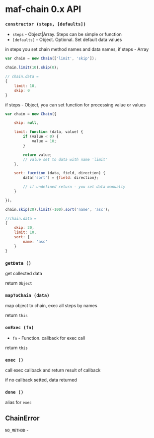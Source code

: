 # maf-chain 0.x API



### `constructor (steps, [defaults])`

- `steps` - Object|Array. Steps can be simple or function
- `[defaults]` - Object. Optional. Set default data values

in steps you set chain method names and data names, if steps - Array

```js
var chain = new Chain(['limit', 'skip']);

chain.limit(10).skip(0);

// chain.data =
{
    limit: 10,
    skip: 0
}

```

if steps - Object, you can set function for processing value or values

```js
var chain = new Chain({

    skip: null,

    limit: function (data, value) {
        if (value < 0) {
            value = 10;
        }

        return value;
        // value set to data with name 'limit'
    },

    sort: fucntion (data, field, direction) {
        data['sort'] = {field: direction};

        // if undefined return - you set data manually
    }

});

chain.skip(20).limit(-100).sort('name', 'asc');

//chain.data =
{
    skip: 20,
    limit: 10,
    sort: {
        name: 'asc'
    }
}
```

### `getData ()`

get collected data

return `Object`


### `mapToChain (data)`

map object to chain, exec all steps by names

return `this`

### `onExec (fn)`

- `fn` - Function. callback for exec call

return `this`

### `exec ()`

call exec callback and return result of callback

if no callback setted, data returned

### `done ()`

alias for `exec`


## ChainError

`NO_METHOD` -
